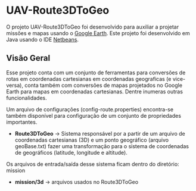 # UAV-Route3DToGeo

O projeto UAV-Route3DToGeo foi desenvolvido para auxiliar a projetar missões e mapas usando o [Google Earth](https://www.google.com/earth/index.html). Este projeto foi desenvolvido em Java usando o IDE [Netbeans](https://netbeans.org/).

## Visão Geral
 
Esse projeto conta com um conjunto de ferramentas para conversões de rotas em coordenadas cartesianas em coordenadas geograficas (e vice-versa), conta também com conversões de mapas projetados no Google Earth para mapas em coordenadas cartesianas. Dentre inumeras outras funcionalidades.

Um arquivo de configurações (config-route.properties) encontra-se também disponível para configuração de um conjunto de propriedades importantes.

* **Route3DToGeo** -> Sistema responsável por a partir de um arquivo de coordenadas cartesianas (3D) e um ponto geográfico (arquivo geoBase.txt) fazer uma transformação para o sistema de coordenadas de geográficos (latitude, longitude e altitude).

Os arquivos de entrada/saída desse sistema ficam dentro do diretório: mission

* **mission/3d** -> arquivos usados no Route3DToGeo
